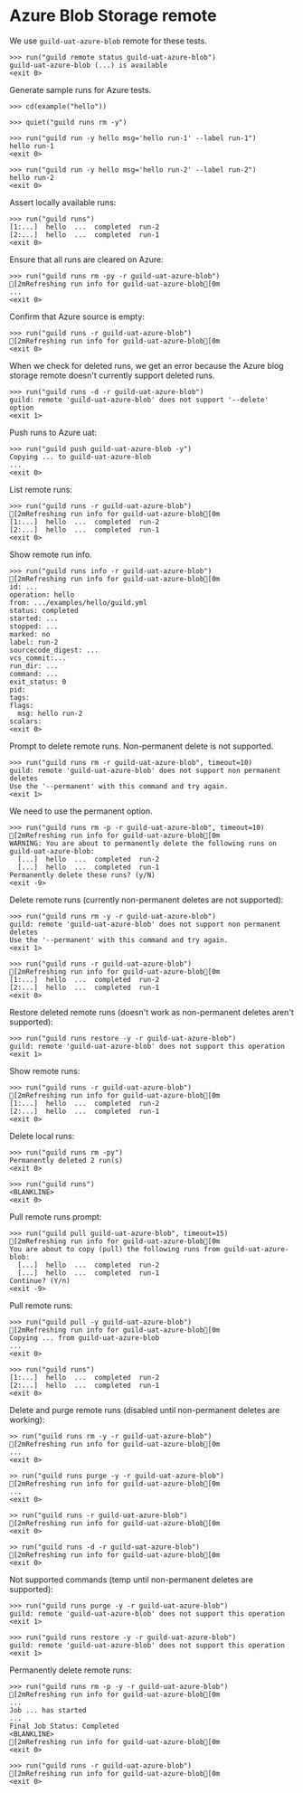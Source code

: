 # Azure Blob Storage remote

We use `guild-uat-azure-blob` remote for these tests.

    >>> run("guild remote status guild-uat-azure-blob")
    guild-uat-azure-blob (...) is available
    <exit 0>

Generate sample runs for Azure tests.

    >>> cd(example("hello"))

    >>> quiet("guild runs rm -y")

    >>> run("guild run -y hello msg='hello run-1' --label run-1")
    hello run-1
    <exit 0>

    >>> run("guild run -y hello msg='hello run-2' --label run-2")
    hello run-2
    <exit 0>

Assert locally available runs:

    >>> run("guild runs")
    [1:...]  hello  ...  completed  run-2
    [2:...]  hello  ...  completed  run-1
    <exit 0>

Ensure that all runs are cleared on Azure:

    >>> run("guild runs rm -py -r guild-uat-azure-blob")
    [2mRefreshing run info for guild-uat-azure-blob[0m
    ...
    <exit 0>

Confirm that Azure source is empty:

    >>> run("guild runs -r guild-uat-azure-blob")
    [2mRefreshing run info for guild-uat-azure-blob[0m
    <exit 0>

When we check for deleted runs, we get an error because the Azure blog
storage remote doesn't currently support deleted runs.

    >>> run("guild runs -d -r guild-uat-azure-blob")
    guild: remote 'guild-uat-azure-blob' does not support '--delete' option
    <exit 1>

Push runs to Azure uat:

    >>> run("guild push guild-uat-azure-blob -y")
    Copying ... to guild-uat-azure-blob
    ...
    <exit 0>

List remote runs:

    >>> run("guild runs -r guild-uat-azure-blob")
    [2mRefreshing run info for guild-uat-azure-blob[0m
    [1:...]  hello  ...  completed  run-2
    [2:...]  hello  ...  completed  run-1
    <exit 0>

Show remote run info.

    >>> run("guild runs info -r guild-uat-azure-blob")
    [2mRefreshing run info for guild-uat-azure-blob[0m
    id: ...
    operation: hello
    from: .../examples/hello/guild.yml
    status: completed
    started: ...
    stopped: ...
    marked: no
    label: run-2
    sourcecode_digest: ...
    vcs_commit:...
    run_dir: ...
    command: ...
    exit_status: 0
    pid:
    tags:
    flags:
      msg: hello run-2
    scalars:
    <exit 0>

Prompt to delete remote runs. Non-permanent delete is not supported.

    >>> run("guild runs rm -r guild-uat-azure-blob", timeout=10)
    guild: remote 'guild-uat-azure-blob' does not support non permanent deletes
    Use the '--permanent' with this command and try again.
    <exit 1>

We need to use the permanent option.

    >>> run("guild runs rm -p -r guild-uat-azure-blob", timeout=10)
    [2mRefreshing run info for guild-uat-azure-blob[0m
    WARNING: You are about to permanently delete the following runs on guild-uat-azure-blob:
      [...]  hello  ...  completed  run-2
      [...]  hello  ...  completed  run-1
    Permanently delete these runs? (y/N)
    <exit -9>

Delete remote runs (currently non-permanent deletes are not
supported):

    >>> run("guild runs rm -y -r guild-uat-azure-blob")
    guild: remote 'guild-uat-azure-blob' does not support non permanent deletes
    Use the '--permanent' with this command and try again.
    <exit 1>

    >>> run("guild runs -r guild-uat-azure-blob")
    [2mRefreshing run info for guild-uat-azure-blob[0m
    [1:...]  hello  ...  completed  run-2
    [2:...]  hello  ...  completed  run-1
    <exit 0>

Restore deleted remote runs (doesn't work as non-permanent deletes
aren't supported):

    >>> run("guild runs restore -y -r guild-uat-azure-blob")
    guild: remote 'guild-uat-azure-blob' does not support this operation
    <exit 1>

Show remote runs:

    >>> run("guild runs -r guild-uat-azure-blob")
    [2mRefreshing run info for guild-uat-azure-blob[0m
    [1:...]  hello  ...  completed  run-2
    [2:...]  hello  ...  completed  run-1
    <exit 0>

Delete local runs:

    >>> run("guild runs rm -py")
    Permanently deleted 2 run(s)
    <exit 0>

    >>> run("guild runs")
    <BLANKLINE>
    <exit 0>

Pull remote runs prompt:

    >>> run("guild pull guild-uat-azure-blob", timeout=15)
    [2mRefreshing run info for guild-uat-azure-blob[0m
    You are about to copy (pull) the following runs from guild-uat-azure-blob:
      [...]  hello  ...  completed  run-2
      [...]  hello  ...  completed  run-1
    Continue? (Y/n)
    <exit -9>

Pull remote runs:

    >>> run("guild pull -y guild-uat-azure-blob")
    [2mRefreshing run info for guild-uat-azure-blob[0m
    Copying ... from guild-uat-azure-blob
    ...
    <exit 0>

    >>> run("guild runs")
    [1:...]  hello  ...  completed  run-2
    [2:...]  hello  ...  completed  run-1
    <exit 0>

Delete and purge remote runs (disabled until non-permanent deletes are
working):

    >> run("guild runs rm -y -r guild-uat-azure-blob")
    [2mRefreshing run info for guild-uat-azure-blob[0m
    ...
    <exit 0>

    >> run("guild runs purge -y -r guild-uat-azure-blob")
    [2mRefreshing run info for guild-uat-azure-blob[0m
    ...
    <exit 0>

    >> run("guild runs -r guild-uat-azure-blob")
    [2mRefreshing run info for guild-uat-azure-blob[0m
    <exit 0>

    >> run("guild runs -d -r guild-uat-azure-blob")
    [2mRefreshing run info for guild-uat-azure-blob[0m
    <exit 0>

Not supported commands (temp until non-permanent deletes are
supported):

    >>> run("guild runs purge -y -r guild-uat-azure-blob")
    guild: remote 'guild-uat-azure-blob' does not support this operation
    <exit 1>

    >>> run("guild runs restore -y -r guild-uat-azure-blob")
    guild: remote 'guild-uat-azure-blob' does not support this operation
    <exit 1>

Permanently delete remote runs:

    >>> run("guild runs rm -p -y -r guild-uat-azure-blob")
    [2mRefreshing run info for guild-uat-azure-blob[0m
    ...
    Job ... has started
    ...
    Final Job Status: Completed
    <BLANKLINE>
    [2mRefreshing run info for guild-uat-azure-blob[0m
    <exit 0>

    >>> run("guild runs -r guild-uat-azure-blob")
    [2mRefreshing run info for guild-uat-azure-blob[0m
    <exit 0>
